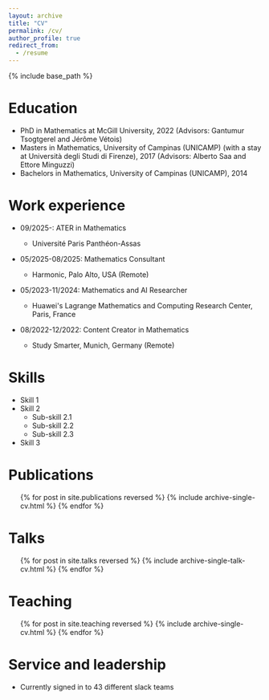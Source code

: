 ```yaml
---
layout: archive
title: "CV"
permalink: /cv/
author_profile: true
redirect_from:
  - /resume
---
```


{% include base_path %}

Education
======
* PhD in Mathematics at McGill University, 2022 (Advisors: Gantumur Tsogtgerel and Jérôme Vétois)
* Masters in Mathematics, University of Campinas (UNICAMP) (with a stay at Università degli Studi di Firenze), 2017 (Advisors: Alberto Saa and Ettore Minguzzi)
* Bachelors in Mathematics, University of Campinas (UNICAMP), 2014

Work experience
======
* 09/2025-: ATER in Mathematics
  * Université Paris Panthéon-Assas

* 05/2025-08/2025: Mathematics Consultant
  * Harmonic, Palo Alto, USA (Remote)

* 05/2023-11/2024: Mathematics and AI Researcher
  * Huawei's Lagrange Mathematics and Computing Research Center, Paris, France

* 08/2022-12/2022: Content Creator in Mathematics
  * Study Smarter, Munich, Germany (Remote)
  
Skills
======
* Skill 1
* Skill 2
  * Sub-skill 2.1
  * Sub-skill 2.2
  * Sub-skill 2.3
* Skill 3

Publications
======
  <ul>{% for post in site.publications reversed %}
    {% include archive-single-cv.html %}
  {% endfor %}</ul>
  
Talks
======
  <ul>{% for post in site.talks reversed %}
    {% include archive-single-talk-cv.html  %}
  {% endfor %}</ul>
  
Teaching
======
  <ul>{% for post in site.teaching reversed %}
    {% include archive-single-cv.html %}
  {% endfor %}</ul>
  
Service and leadership
======
* Currently signed in to 43 different slack teams
